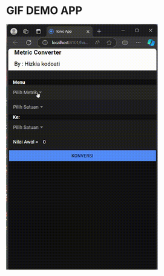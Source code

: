 # GIF DEMO APP
![](https://github.com/HizkiaK007/Metric-Converter_HizkiaKodoati_IONIC/blob/master/Recording%202024-09-19%20170921.gif)
